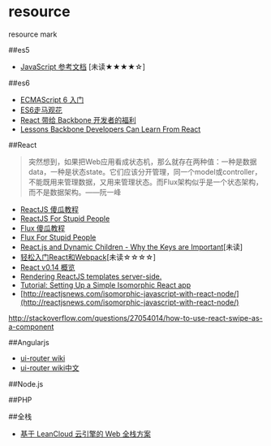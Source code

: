 # resource
resource mark

##es5

* [JavaScript 参考文档](https://developer.mozilla.org/zh-CN/docs/Web/JavaScript/Reference) [未读★★★★☆]

##es6

* [ECMAScript 6 入门](http://es6.ruanyifeng.com/)
* [ES6走马观花](http://alinode.aliyun.com/blog/1)
* [React 带给 Backbone 开发者的福利](http://zhuanlan.zhihu.com/FrontendMagazine/20255136)
* [Lessons Backbone Developers Can Learn From React](http://benmccormick.org/2015/09/09/what-can-backbone-developers-learn-from-react/)

##React

> 突然想到，如果把Web应用看成状态机，那么就存在两种值：一种是数据data，一种是状态state。它们应该分开管理，同一个model或controller，不能既用来管理数据，又用来管理状态。而Flux架构似乎是一个状态架构，而不是数据架构。——阮一峰

* [ReactJS 傻瓜教程](http://zhuanlan.zhihu.com/FrontendMagazine/19896745)
* [ReactJS For Stupid People](http://blog.andrewray.me/reactjs-for-stupid-people/)
* [Flux 傻瓜教程](http://zhuanlan.zhihu.com/FrontendMagazine/19896745)
* [Flux For Stupid People](http://blog.andrewray.me/flux-for-stupid-people/)
* [React.js and Dynamic Children - Why the Keys are Important](http://blog.arkency.com/2014/10/react-dot-js-and-dynamic-children-why-the-keys-are-important/)[未读]
* [轻松入门React和Webpack](http://segmentfault.com/a/1190000002767365)[未读☆☆☆☆]
* [React v0.14 概览](http://www.tuicool.com/articles/IN7nIne)
* [Rendering ReactJS templates server-side.](http://blog.frankdejonge.nl/rendering-reactjs-templates-server-side/)
* [Tutorial: Setting Up a Simple Isomorphic React app](http://jmfurlott.com/tutorial-setting-up-a-simple-isomorphic-react-app/)
* [http://reactjsnews.com/isomorphic-javascript-with-react-node/](http://reactjsnews.com/isomorphic-javascript-with-react-node/)


http://stackoverflow.com/questions/27054014/how-to-use-react-swipe-as-a-component

##Angularjs

* [ui-router wiki](https://github.com/angular-ui/ui-router/wiki)
* [ui-router wiki中文](http://bubkoo.com/2014/01/02/angular/ui-router/guide/index/)

##Node.js

##PHP

##全栈
* [基于 LeanCloud 云引擎的 Web 全栈方案](https://blog.leancloud.cn/3729/)


